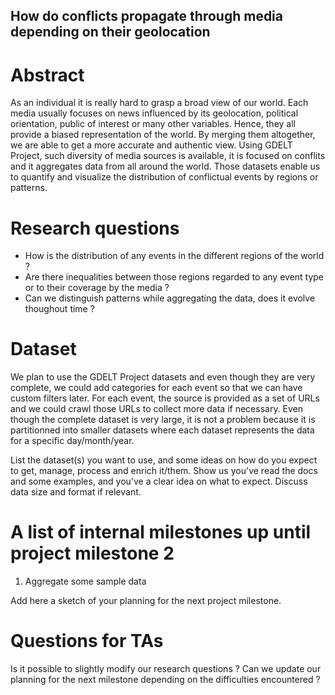 ## How do conflicts propagate through media depending on their geolocation

# Abstract

As an individual it is really hard to grasp a broad view of our world. Each media usually focuses on news influenced by its geolocation, political orientation, public of interest or many other variables. Hence, they all provide a biased representation of the world. By merging them altogether, we are able to get a more accurate and authentic view. Using GDELT Project, such diversity of media sources is available, it is focused on conflits and it aggregates data from all around the world. Those datasets enable us to quantify and visualize the distribution of conflictual events by regions or patterns.

# Research questions

- How is the distribution of any events in the different regions of the world ?
- Are there inequalities between those regions regarded to any event type or to their coverage by the media ?
- Can we distinguish patterns while aggregating the data, does it evolve thoughout time ?

# Dataset

We plan to use the GDELT Project datasets and even though they are very complete, we could add categories for each event so that we can have custom filters later. For each event, the source is provided as a set of URLs and we could crawl those URLs to collect more data if necessary. Even though the complete dataset is very large, it is not a problem because it is partitionned into smaller datasets where each dataset represents the data for a specific day/month/year.

List the dataset(s) you want to use, and some ideas on how do you expect to get, manage, process and enrich it/them. Show us you've read the docs and some examples, and you've a clear idea on what to expect. Discuss data size and format if relevant.

# A list of internal milestones up until project milestone 2

1. Aggregate some sample data

Add here a sketch of your planning for the next project milestone.

# Questions for TAs

Is it possible to slightly modify our research questions ?
Can we update our planning for the next milestone depending on the difficulties encountered ?
